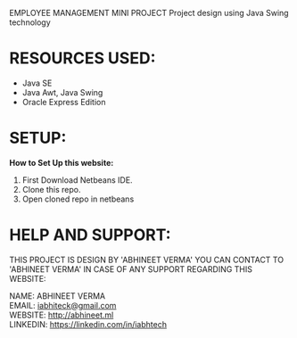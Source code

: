 EMPLOYEE MANAGEMENT MINI PROJECT 
Project design using Java Swing technology

# RESOURCES USED:
* Java SE
* Java Awt, Java Swing
* Oracle Express Edition


# SETUP:
**How to Set Up this website:** 
1. First Download Netbeans IDE.
2. Clone this repo.
3. Open cloned repo in netbeans



# HELP AND SUPPORT:

THIS PROJECT IS DESIGN BY 'ABHINEET VERMA' 
YOU CAN CONTACT TO 'ABHINEET VERMA' IN CASE OF ANY SUPPORT REGARDING THIS WEBSITE:

NAME: ABHINEET VERMA<br>
EMAIL: iabhiteck@gmail.com<br>
WEBSITE: http://abhineet.ml<br>
LINKEDIN: https://linkedin.com/in/iabhtech<br>